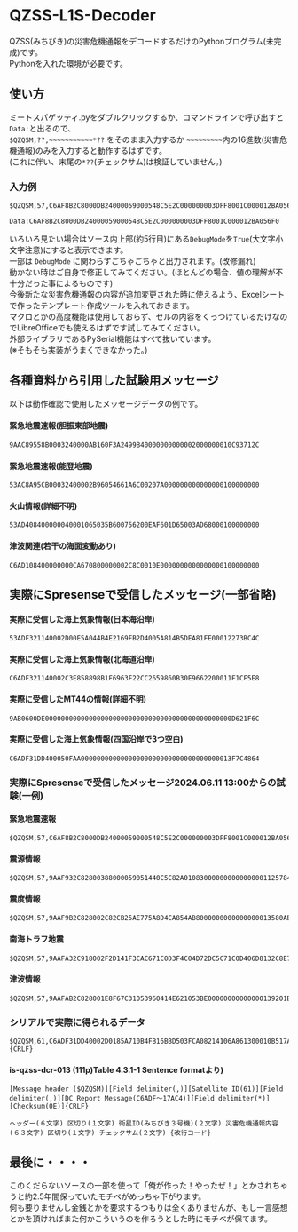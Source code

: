 # QZSS-L1S-Decoder
QZSS(みちびき)の災害危機通報をデコードするだけのPythonプログラム(未完成)です。  
Pythonを入れた環境が必要です。
## 使い方
ミートスパゲッティ.pyをダブルクリックするか、コマンドラインで呼び出すと```Data:```と出るので、   
```$QZQSM,??,~~~~~~~~~~~*??``` をそのまま入力するか ```~~~~~~~~~```内の16進数(災害危機通報)のみを入力すると動作するはずです。   
(これに伴い、末尾の```*??```(チェックサム)は検証していません。)   
### 入力例
```
$QZQSM,57,C6AF8B2C8000DB24000059000548C5E2C000000003DFF8001C000012BA056F0*08
```
```
Data:C6AF8B2C8000DB24000059000548C5E2C000000003DFF8001C000012BA056F0
```
いろいろ見たい場合はソース内上部(約5行目)にある```DebugMode```を```True```(大文字小文字注意)にすると表示できます。   
一部は ```DebugMode``` に関わらずごちゃごちゃと出力されます。(改修漏れ)   
動かない時はご自身で修正してみてください。(ほとんどの場合、値の理解が不十分だった事によるものです)   
今後新たな災害危機通報の内容が追加変更された時に使えるよう、Excelシートで作ったテンプレート作成ツールを入れておきます。   
マクロとかの高度機能は使用しておらず、セルの内容をくっつけているだけなのでLibreOfficeでも使えるはずです試してみてください。   
外部ライブラリであるPySerial機能はすべて抜いています。    
(※そもそも実装がうまくできなかった。)   
## 各種資料から引用した試験用メッセージ
以下は動作確認で使用したメッセージデータの例です。
#### 緊急地震速報(胆振東部地震)
```
9AAC89558B0003240000AB160F3A2499B40000000000002000000010C93712C
```
#### 緊急地震速報(能登地震)
```
53AC8A95CB00032400002B96054661A6C00207A000000000000000100000000
```
#### 火山情報(詳細不明)
```
53AD408400000040001065035B600756200EAF601D65003AD68000100000000
```
#### 津波関連(若干の海面変動あり)
```
C6AD108400000000CA670800000002C8C0010E0000000000000000100000000
```

## 実際にSpresenseで受信したメッセージ(一部省略)
#### 実際に受信した海上気象情報(日本海沿岸)
```
53ADF321140002D00E5A044B4E2169FB2D4005A814B5DEA81FE00012273BC4C
```
#### 実際に受信した海上気象情報(北海道沿岸)
```
C6ADF321140002C3E858898B1F6963F22CC2659860B30E9662200011F1CF5E8
```
#### 実際に受信したMT44の情報(詳細不明)
```
9AB0600DE00000000000000000000000000000000000000000000000D621F6C
```
#### 実際に受信した海上気象情報(四国沿岸で3つ空白)
```
C6ADF31DD400050FAA00000000000000000000000000000000000013F7C4864 
```

### 実際にSpresenseで受信したメッセージ2024.06.11 13:00からの試験(一例)

#### 緊急地震速報
```
$QZQSM,57,C6AF8B2C8000DB24000059000548C5E2C000000003DFF8001C000012BA056F0*08
```
#### 震源情報
```
$QZQSM,57,9AAF932C82800388000059051440C5C82A010830000000000000001125784D0*77
```
#### 震度情報
```
$QZQSM,57,9AAF9B2C828002C82CB25AE775A8D4CA854AB8000000000000000013580AEDC*78
```
#### 南海トラフ地震
```
$QZQSM,57,9AAFA32C918002F2D141F3CAC671C0D3F4C04D72DC5C71C0D406D8132C8E77C*0B
```
#### 津波情報
```
$QZQSM,57,9AAFAB2C828001E8F67C31053960414E621053BE00000000000000139201B28*0A
```


### シリアルで実際に得られるデータ
```
$QZQSM,61,C6ADF31DD40002D0185A710B4FB16BBD503FCA08214106A861300010B517AC4*0E {CRLF}
```
#### is-qzss-dcr-013 (111p)Table 4.3.1-1 Sentence formatより)
```
[Message header ($QZQSM)][Field delimiter(,)][Satellite ID(61)][Field delimiter(,)][DC Report Message(C6ADF～17AC4)][Field delimiter(*)][Checksum(0E)]{CRLF}
```
```
ヘッダー(６文字) 区切り(１文字) 衛星ID(みちびき３号機)(２文字) 災害危機通報内容(６３文字) 区切り(１文字) チェックサム(２文字) {改行コード}
```

## 最後に・・・・
このくだらないソースの一部を使って「俺が作った！やったぜ！」とかされちゃうと約2.5年間保っていたモチベがめっちゃ下がります。   
何も要りませんし金銭とかを要求するつもりは全くありませんが、もし一言感想とかを頂ければまた何かこういうのを作ろうとした時にモチベが保てます。
